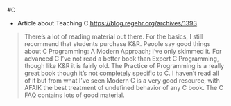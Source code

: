 #C 

- Article about Teaching C https://blog.regehr.org/archives/1393

> There’s a lot of reading material out there. For the basics, I still recommend that students purchase K&R. People say good things about C Programming: A Modern Approach; I’ve only skimmed it. For advanced C I’ve not read a better book than Expert C Programming, though like K&R it is fairly old. The Practice of Programming is a really great book though it’s not completely specific to C. I haven’t read all of it but from what I’ve seen Modern C is a very good resource, with AFAIK the best treatment of undefined behavior of any C book. The C FAQ contains lots of good material.